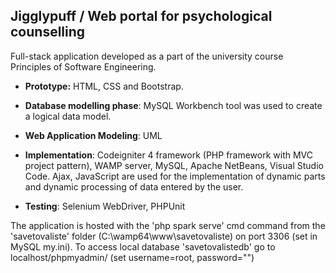 ## Jigglypuff /	Web portal for psychological counselling
Full-stack application developed as a part of the university course Principles of Software Engineering.

- **Prototype:** HTML, CSS and Bootstrap.

- **Database modelling phase**: MySQL Workbench tool was used to create a logical data model.

- **Web Application Modeling**: UML

- **Implementation**: Codeigniter 4 framework (PHP framework with MVC project pattern), WAMP server, MySQL, Apache NetBeans, Visual Studio Code.
Ajax, JavaScript are used for the implementation of dynamic parts and dynamic processing of data entered by the user.

- **Testing**: Selenium WebDriver, PHPUnit


The application is hosted with the 'php spark serve' cmd command from the 'savetovaliste' folder (C:\wamp64\www\savetovaliste) on port 3306 (set in MySQL my.ini). 
To access local database 'savetovalistedb' go to localhost/phpmyadmin/ (set username=root, password="")
